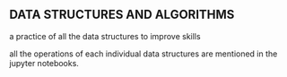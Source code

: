 ## DATA STRUCTURES AND ALGORITHMS

a practice of all the data structures to improve skills 

all the operations of each individual data structures are mentioned in the jupyter notebooks.
